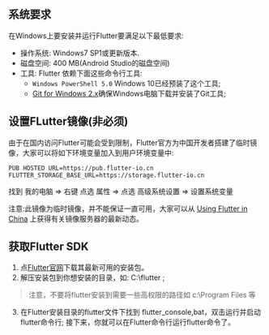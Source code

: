## 系统要求

在Windows上要安装并运行Flutter要满足以下最低要求:

- 操作系统: Windows7 SP1或更新版本.
- 磁盘空间: 400 MB(Android Studio的磁盘空间)
- 工具: Flutter 依赖下面这些命令行工具:
	- `Windows PowerShell 5.0` Windows 10已经预装了这个工具;
	- [Git for Windows 2.x](https://git-scm.com/download/win)确保Windows电脑下载并安装了Git工具;

## 设置FLutter镜像(非必须)

由于在国内访问Flutter可能会受到限制，Flutter官方为中国开发者搭建了临时镜像，大家可以将如下环境变量加入到用户环境变量中:
```
PUB HOSTED URL=https://pub.flutter-io.cn
FLUTTER_STORAGE_BASE_URL=https://storage.flutter-io.cn
```

找到 我的电脑 => 右键 点选 属性 => 点选 高级系统设置 => 设置系统变量

注意:此镜像为临时镜像，并不能保证一直可用，大家可以从 [Using Flutter in China](https://flutter.dev/community/china) 上获得有关镜像服务器的最新动态。

## 获取Flutter SDK

1. 点[Flutter官网](https://docs.flutter.dev/release/archive?tab=windows)下载其最新可用的安装包。
2. 解压安装包到你想安装的目录，如: C:\\flutter ;
> 注意，不要将flutter安装到需要一些高权限的路径如 c:\\Program Files 等
3. 在Flutter安装目录的flutter文件下找到 flutter_console,bat，双击运行并启动flutter命令行;
接下来，你就可以在Flutter命令行运行flutter命令了。
